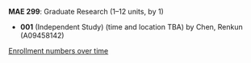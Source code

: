 **MAE 299**: Graduate Research (1–12 units, by 1)

- **001** (Independent Study) (time and location TBA) by Chen, Renkun (A09458142)

[Enrollment numbers over time](./MAE299.tsv)
